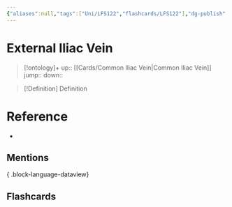 ```yaml
---
{"aliases":null,"tags":["Uni/LFS122","flashcards/LFS122"],"dg-publish":true,"permalink":"/cards/external-iliac-vein/","dgPassFrontmatter":true}
---
```


# External Iliac Vein

> [!ontology]+
> up:: [[Cards/Common Iliac Vein\|Common Iliac Vein]]
> jump:: 
> down:: 

> [!Definition] Definition

# Reference

- 

## Mentions


{ .block-language-dataview}

## Flashcards